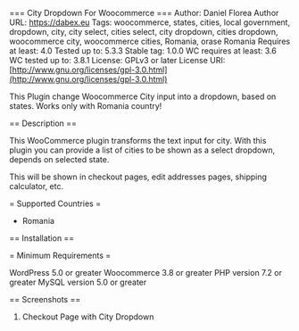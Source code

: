 
=== City Dropdown For Woocommerce ===
Author: Daniel Florea
Author URL: https://dabex.eu
Tags: woocommerce, states, cities, local government, dropdown, city, city select, cities select, city dropdown, cities dropdown, woocommerce city, woocommerce cities, Romania, orase Romania
Requires at least: 4.0
Tested up to: 5.3.3
Stable tag: 1.0.0
WC requires at least: 3.6
WC tested up to: 3.8.1
License: GPLv3 or later
License URI: [http://www.gnu.org/licenses/gpl-3.0.html](http://www.gnu.org/licenses/gpl-3.0.html)

This Plugin change Woocommerce City input into a dropdown, based on states. Works only with Romania country!

== Description ==

This WooCommerce plugin transforms the text input for city. With this plugin you can provide a list of cities to be shown as a select dropdown, depends on selected state.

This will be shown in checkout pages, edit addresses pages, shipping calculator, etc.

= Supported Countries =
 * Romania

== Installation ==

= Minimum Requirements =

WordPress 5.0  or greater
Woocommerce 3.8 or greater
PHP version 7.2 or greater
MySQL version 5.0 or greater

== Screenshots ==
1. Checkout Page with City Dropdown

